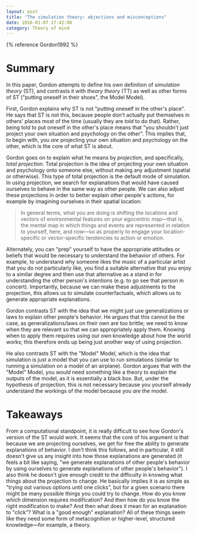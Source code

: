 ```yaml
---
layout: post
title: "The simulation theory: objections and misconceptions"
date: 2016-01-07 17:42:08
category: Theory of mind
---
```


{% reference Gordon1992 %}

# Summary

In this paper, Gordon attempts to define his own definition of *simulation theory* (ST), and contrasts it with *theory theory* (TT) as well as other forms of ST ("putting oneself in their shoes", the Model Model).

First, Gordon explains why ST is not "putting oneself in the other's place". He says that ST is not this, because people don't actually put themselves in others' places most of the time (usually they are *told* to do that). Rather, being told to put oneself in the other's place means that "you shouldn't just project your own situation and psychology on the other". This implies that, to begin with, you *are* projecting your own situation and psychology on the other, which is the core of what ST is about.

Gordon goes on to explain what he means by *projection*, and specifically, *total projection*. Total projection is the idea of projecting your own situation and psychology onto someone else, without making any adjustment (spatial or otherwise). This type of total projection is the default mode of simulation. In using projection, we search for explanations that would have caused ourselves to behave in the same way as other people. We can also adjust these projections in order to better explain other people's actions, for example by imagining ourselves in their spatial location:

> In general terms, what you are doing is shifting the locations and vectors of environmental features on your egocentric map—that is, the mental map in which things and events are represented in relation to yourself, here, and now—so as properly to engage your location-specific or vector-specific tendencies to action or emotion.

Alternately, you can "prep" yourself to have the appropriate attitudes or beliefs that would be necessary to understand the behavior of others. For example, to understand why someone likes the music of a particular artist that you do not particularly like, you find a suitable alternative that you enjoy to a similar degree and then use that alternative as a stand in for understanding the other person's intentions (e.g. to go see that person in concert). Importantly, because we can make these adjustments to the projection, this allows us to simulate counterfactuals, which allows us to generate appropriate explanations.

Gordon contrasts ST with the idea that we might just use generalizations or laws to explain other people's behavior. He argues that this cannot be the case, as generalizations/laws on their own are too brittle; we need to know when they are relevant so that we can appropriately apply them. Knowing when to apply them requires using our own knowledge about how the world works; this therefore ends up being just another way of using projection.

He also contrasts ST with the "Model" Model, which is the idea that simulation is just a model that you can use to run simulations (similar to running a simulation on a model of an airplane). Gordon argues that with the "Model" Model, you *would* need something like a theory to explain the outputs of the model, as it is essentially a black box. But, under the hypothesis of projection, this is not necessary because you yourself already understand the workings of the model because you *are* the model.

# Takeaways

From a computational standpoint, it is really difficult to see how Gordon's version of the ST would work. It seems that the core of his argument is that because we are projecting ourselves, we get for free the ability to generate explanations of behavior. I don't think this follows, and in particular, it still doesn't give us any insight into how those explanations are generated (it feels a bit like saying, "we generate explanations of other people's behavior by using ourselves to generate explanations of other people's behavior"). I also think he doesn't give enough credit to the difficulty in knowing what things about the projection to change. He basically implies it is as simple as "trying out various options until one clicks", but for a given scenario there might be many possible things you could try to change. How do you know which dimension requires modification? And then how do you know the right modification to make? And then what does it mean for an explanation to "click"? What is a "good enough" explanation? All of these things seem like they need some form of metacognition or higher-level, structured knowledge—for example, a theory.

